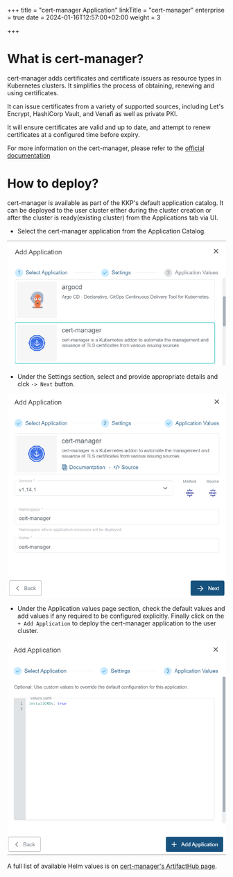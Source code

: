 +++
title = "cert-manager Application"
linkTitle = "cert-manager"
enterprise = true
date = 2024-01-16T12:57:00+02:00
weight = 3

+++

# What is cert-manager?

cert-manager adds certificates and certificate issuers as resource types in Kubernetes clusters. It simplifies the process of obtaining, renewing and using certificates.

It can issue certificates from a variety of supported sources, including Let's Encrypt, HashiCorp Vault, and Venafi as well as private PKI.

It will ensure certificates are valid and up to date, and attempt to renew certificates at a configured time before expiry.

For more information on the cert-manager, please refer to the [official documentation](https://cert-manager.io/)

# How to deploy?

cert-manager is available as part of the KKP's default application catalog.
It can be deployed to the user cluster either during the cluster creation or after the cluster is ready(existing cluster) from the Applications tab via UI.

* Select the cert-manager application from the Application Catalog.

![Select cert-manager Application](01-select-application-cert-manager-app.png)

* Under the Settings section, select and provide appropriate details and clck `-> Next` button.

![Settings for cert-manager Application](02-settings-cert-manager-app.png)

* Under the Application values page section, check the default values and add values if any required to be configured explicitly. Finally click on the `+ Add Application` to deploy the cert-manager application to the user cluster.

![Application Values for cert-manager Application](03-applicationvalues-cert-manager-app.png)

A full list of available Helm values is on [cert-manager's ArtifactHub page](https://artifacthub.io/packages/helm/cert-manager/cert-manager).
